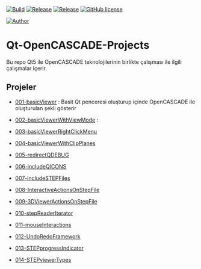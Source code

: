 [![Build](https://img.shields.io/badge/platform-linux-brightgreen)](https://github.com/haknkayaa/Qt-OpenCASCADE-Projects)
[![Release](https://img.shields.io/badge/Qt-5.12.3-blue)](https://github.com/haknkayaa/Qt-OpenCASCADE-Projects)
[![Release](https://img.shields.io/badge/OpenCASCADE-OCE%20v0.18.2-blue)](https://github.com/haknkayaa/Qt-OpenCASCADE-Projects)
[![GitHub license](https://img.shields.io/github/license/haknkayaa/step-2-gdml)](https://github.com/haknkayaa/Qt-OpenCASCADE-Projects/blob/master/LICENSE.md)

[![Author](https://img.shields.io/badge/-%40haknkayaa-blue)](https://github.com/haknkayaa)

# Qt-OpenCASCADE-Projects

Bu repo Qt5 ile OpenCASCADE teknolojilerinin birlikte çalışması ile ilgili çalışmalar içerir.

## Projeler

* [001-basicViewer](https://github.com/haknkayaa/Qt-OpenCASCADE-Projects/tree/main/001-basicViewer) 
  : Basit Qt penceresi oluşturup içinde OpenCASCADE ile oluşturulan şekli gösterir
  
* [002-basicViewerWithViewMode](https://github.com/haknkayaa/Qt-OpenCASCADE-Projects/tree/main/002-basicViewerWithViewMode)
  : 
* [003-basicViewerRightClickMenu](https://github.com/haknkayaa/Qt-OpenCASCADE-Projects/tree/main/003-basicViewerRightClickMenu)
  
* [004-basicViewerWithClipPlanes](https://github.com/haknkayaa/Qt-OpenCASCADE-Projects/tree/main/004-basicViewerWithClipPlanes)
  
* [005-redirectQDEBUG](https://github.com/haknkayaa/Qt-OpenCASCADE-Projects/tree/main/005-redirectQDEBUG)
  
* [006-includeQICONS](https://github.com/haknkayaa/Qt-OpenCASCADE-Projects/tree/main/006-includeQICONS)
  
* [007-includeSTEPFiles](https://github.com/haknkayaa/Qt-OpenCASCADE-Projects/tree/main/008-InteractiveActionsOnStepFile)
  
* [008-InteractiveActionsOnStepFile](https://github.com/haknkayaa/Qt-OpenCASCADE-Projects/tree/main/008-InteractiveActionsOnStepFile)
  
* [009-3DViewerActionsOnStepFile](https://github.com/haknkayaa/Qt-OpenCASCADE-Projects/tree/main/009-3DViewerActionsOnStepFile)
  
* [010-stepReaderIterator](https://github.com/haknkayaa/Qt-OpenCASCADE-Projects/tree/main/010-stepReaderIterator)
  
* [011-mouseInteractions](https://github.com/haknkayaa/Qt-OpenCASCADE-Projects/tree/main/011-mouseInteractions)
  
* [012-UndoRedoFramework](https://github.com/haknkayaa/Qt-OpenCASCADE-Projects/tree/main/012-UndoRedoFramework)
  
* [013-STEPprogressIndicator](https://github.com/haknkayaa/Qt-OpenCASCADE-Projects/tree/main/013-STEPprogressIndicator)
  
* [014-STEPviewerTypes](https://github.com/haknkayaa/Qt-OpenCASCADE-Projects/tree/main/014-STEPviewerTypes)


